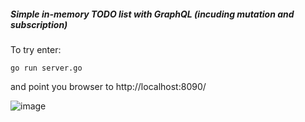 ##### Simple in-memory TODO list with GraphQL (incuding mutation and subscription) 
 
To try enter:
```
go run server.go
```
and point you browser to http://localhost:8090/

![image](https://user-images.githubusercontent.com/25211514/143687111-8e349bcc-78b9-4ecf-b171-574000b5e0a1.png)

